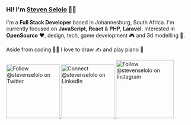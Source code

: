### Hi! I'm [Steven Selolo](https://linktr.ee/stevenselolo) 👋🏾

I'm a **Full Stack Developer** based in Johannesburg, South Africa. I'm currently focused on **JavaScript**, **React** & **PHP**, **Laravel**. Interested in **OpenSource** ❤️, design, tech, game development 🎮 and 3d modelling 🎨. 

Aside from coding 👨‍💻 I love to draw ✍️ and play piano 🎹

<p>
  <a href="https://twitter.com/intent/follow?screen_name=stevenselolo">
    <img src="https://user-images.githubusercontent.com/66909427/106758558-524f5800-663a-11eb-8c15-29b6c7fc830b.png" width="144" alt="Follow @stevenselolo on Twitter" title="Follow @stevenselolo on Twitter">
  </a>

   <a href="https://www.linkedin.com/in/stevenselolo/">
    <img src="https://user-images.githubusercontent.com/66909427/106758810-a22e1f00-663a-11eb-8988-8e6eb8e7f608.png" width="144" alt="Connect @stevenselolo on LinkedIn" title="Connect @stevenselolo on LinkedIn">
  </a>

  <a href="https://www.instagram.com/stevenselolo/">
    <img src="https://user-images.githubusercontent.com/66909427/106758969-d73a7180-663a-11eb-9103-a93ea0e77b0a.png" width="156" alt="Follow @stevenselolo on Instagram" title="Follow @stevenselolo on Instagram">
  </a>
</p>